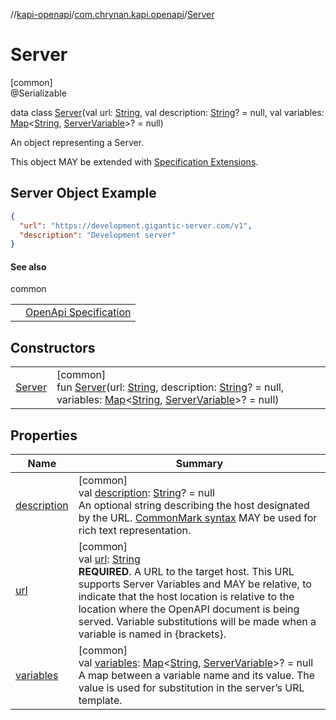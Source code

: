 //[kapi-openapi](../../../index.md)/[com.chrynan.kapi.openapi](../index.md)/[Server](index.md)

# Server

[common]\
@Serializable

data class [Server](index.md)(val url: [String](https://kotlinlang.org/api/latest/jvm/stdlib/kotlin/-string/index.html), val description: [String](https://kotlinlang.org/api/latest/jvm/stdlib/kotlin/-string/index.html)? = null, val variables: [Map](https://kotlinlang.org/api/latest/jvm/stdlib/kotlin.collections/-map/index.html)&lt;[String](https://kotlinlang.org/api/latest/jvm/stdlib/kotlin/-string/index.html), [ServerVariable](../-server-variable/index.md)&gt;? = null)

An object representing a Server.

This object MAY be extended with [Specification Extensions](https://spec.openapis.org/oas/v3.1.0#specificationExtensions).

##  Server Object Example

```json
{
  "url": "https://development.gigantic-server.com/v1",
  "description": "Development server"
}
```

#### See also

common

| | |
|---|---|
|  | [OpenApi Specification](https://spec.openapis.org/oas/v3.1.0#server-object) |

## Constructors

| | |
|---|---|
| [Server](-server.md) | [common]<br>fun [Server](-server.md)(url: [String](https://kotlinlang.org/api/latest/jvm/stdlib/kotlin/-string/index.html), description: [String](https://kotlinlang.org/api/latest/jvm/stdlib/kotlin/-string/index.html)? = null, variables: [Map](https://kotlinlang.org/api/latest/jvm/stdlib/kotlin.collections/-map/index.html)&lt;[String](https://kotlinlang.org/api/latest/jvm/stdlib/kotlin/-string/index.html), [ServerVariable](../-server-variable/index.md)&gt;? = null) |

## Properties

| Name | Summary |
|---|---|
| [description](description.md) | [common]<br>val [description](description.md): [String](https://kotlinlang.org/api/latest/jvm/stdlib/kotlin/-string/index.html)? = null<br>An optional string describing the host designated by the URL. [CommonMark syntax](https://spec.commonmark.org/) MAY be used for rich text representation. |
| [url](url.md) | [common]<br>val [url](url.md): [String](https://kotlinlang.org/api/latest/jvm/stdlib/kotlin/-string/index.html)<br>**REQUIRED**. A URL to the target host. This URL supports Server Variables and MAY be relative, to indicate that the host location is relative to the location where the OpenAPI document is being served. Variable substitutions will be made when a variable is named in {brackets}. |
| [variables](variables.md) | [common]<br>val [variables](variables.md): [Map](https://kotlinlang.org/api/latest/jvm/stdlib/kotlin.collections/-map/index.html)&lt;[String](https://kotlinlang.org/api/latest/jvm/stdlib/kotlin/-string/index.html), [ServerVariable](../-server-variable/index.md)&gt;? = null<br>A map between a variable name and its value. The value is used for substitution in the server’s URL template. |
